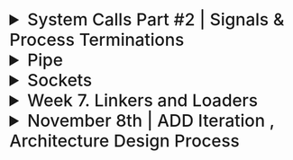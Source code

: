 

<details>
  <summary style="font-size: 30px; font-weight: 500; cursor: pointer;">System Calls Part #2 | Signals & Process Terminations </summary>

# **Exec Variants**

### execlp

**execlp** works like **execl** but does not require a full path to the executable. 
Instead, it searches the directories in the **PATH** environment variable for the executable.

```c
#include <stdio.h>
#include <unistd.h>

int main() {
    printf("Running ls with execlp\n");
    execlp("ls", "ls", "-l", (char *)NULL);

    printf("This will only print if execlp fails!\n");
    return 0;
}

```

### execv

**execv** takes two arguments: the path to the executable and an array of pointers to null-terminated strings that represent the argument list. 
This array must be terminated by a NULL pointer.

```c
#include <stdio.h>
#include <unistd.h>

int main() {
    char *args[] = { "ls", "-l", NULL };

    printf("Running ls with execv\n");
    execv("/bin/ls", args);

    printf("This will only print if execv fails!\n");
    return 0;
}
```

### execlp

**execlp** works like execl but does not require a full path to the executable. Instead, it searches the directories in the PATH environment variable for the executable.

```c
#include <stdio.h>
#include <unistd.h>

int main() {
    printf("Running ls with execlp\n");
    execlp("ls", "ls", "-l", (char *)NULL);

    printf("This will only print if execlp fails!\n");
    return 0;
}
```


### execvp

**execvp** is a combination of execv and execlp. It takes an array of pointers to strings for arguments like execv, and it searches the PATH for the executable like execlp.

```c
#include <stdio.h>
#include <unistd.h>

int main() {
    char *args[] = { "grep", "main", "file.txt", NULL };

    printf("Searching for 'main' in file.txt with execvp\n");
    execvp("grep", args);

    printf("This will only print if execvp fails!\n");
    return 0;
}
```

---

# chdir

When a new process is created, typically through a fork followed by an exec, it inherits the current working directory from its parent process. This means that, for example, if you're in a shell and your current working directory is `/home/user`, any program you start from that shell without changing the directory will start with `/home/user` as its current working directory.

The **chdir()** system call is used to change the current working directory of the process that invokes it. Here's a description and an example of using chdir() in a C program:

```c
#include <stdio.h>
#include <unistd.h>

int main() {
    // The current working directory is inherited from the parent process.
    // Let's say we want to change it to "/tmp".

    printf("Changing the current working directory to /tmp\n");
    if (chdir("/tmp") != 0) {
        perror("chdir failed");
        return 1; // Return a non-zero value to indicate an error.
    }

    // If successful, the current working directory is now /tmp.
    printf("Current working directory changed to /tmp successfully\n");

    // The rest of the program would go here.

    return 0;
}
```

Another Example of using `chdir` change dir
![sp61](../static/SP_6_1.png)


---

# Signals

Programs must sometimes deal with unexpected or unpredictable
events, such as:

- a floating-point error
- a power failure
- an alarm clock "ring"
- the death of a child process
- a termination request from a user (i.e., a Control-C)
- a suspend request from a user (i.e., a Control-Z)

These kind of events are sometimes called interrupts, as they must interrupt the regular flow of a program in order to be processed.


```c
#include <stdio.h>
#include <unistd.h> // For alarm() and pause()

// main function starts here
int main() {
    alarm(3); // Schedule an alarm signal to be sent in 3 seconds

    printf("Looping forever...\n");
    while(1); // Infinite loop, normally not a good idea, but for demo purposes.

    // This line will not be executed because the program will be terminated by the alarm signal
    printf("This line should never be executed\n");

    return 0; // Return 0, although the program will never reach this point due to the alarm
}
```


### Alarm with Signal Handler to do more upon Alarm:

```c
#include <stdio.h>
#include <unistd.h> // For alarm() and pause()
#include <signal.h> // For signal handling

int alarmFlag = 0; // Global variable to communicate between the signal handler and the main loop

void alarmHandler(); // Forward declaration of the alarm signal handler

// Signal handler definition
void alarmHandler() {
    printf("An alarm clock signal was received\n");
    alarmFlag = 1; // Set the flag to break the loop in main
}

// main function starts here
int main() {
    signal(SIGALRM, alarmHandler); // Register the alarmHandler function for the SIGALRM signal

    alarm(3); // Schedule an alarm signal in 3 seconds
    printf("Looping...\n");

    while(!alarmFlag) { // Loop until alarmFlag is set by the signal handler
        pause(); // Wait for a signal to arrive
    }

    printf("Loop ends due to alarm signal\n");

    return 0; // Return 0 to indicate success
}
```

![sp62](../static/SP_6_2.png)

* Signals are a separate mechanism from file sockets and General IO, and they are used for inter-process communication and handling asynchronous events.

### Protecting Critical Code and Chaining Interrupt Handlers

- The same techniques may be used to protect critical
pieces of code against Control-C attacks and other such
signals.
- In these cases, it's common to save the previous value of
the handler so that it can be restored after the critical
code has executed.
- Here's the source code of a program that protects itself
against SIGINT signals:

**CTRL+C Attack** refer to the action of a user sending an interrupt signal *(SIGINT)* to a running program by pressing Control-C on the keyboard. This key combination is commonly used in Unix-like operating systems to terminate a running process.

In many command-line interfaces (CLIs), pressing Control-C will send the interrupt signal to the foreground process group, which by default causes the process to terminate. However, this behavior can be customized or overridden within a program by changing the signal handler for SIGINT.

```c
#include <stdio.h>
#include <signal.h>
#include <unistd.h>

// Global variable for original SIGINT handler to restore later
void (*originalSigintHandler)(int);

// Custom SIGINT handler
void customSigintHandler(int signalNumber) {
    // Do something specific to handle Control-C
    // Typically nothing, or print a message that this section cannot be interrupted
    printf("SIGINT received, but we're ignoring it due to critical operation!\n");
}

// Function to protect a critical section
void criticalSection() {
    // Install the custom SIGINT handler
    originalSigintHandler = signal(SIGINT, customSigintHandler);

    // Critical code goes here...
    printf("Critical section is running. Try pressing Ctrl-C and see what happens.\n");
    sleep(10);  // Pretend to do something important

    // Restore the original SIGINT handler
    signal(SIGINT, originalSigintHandler);
}

int main() {
    printf("Press Ctrl-C during the critical section to test the custom handler.\n");
    criticalSection();
    printf("Critical section finished, Ctrl-C will now stop the program as usual.\n");
    
    // This sleep is just to allow us time to try Ctrl-C after the critical section
    sleep(10);

    return 0;
}
```

In this program, **criticalSection()** changes the signal handler for SIGINT to a custom handler that ignores the Control-C during its execution. After the critical section is complete, it restores the original behavior, allowing the process to be terminated by Control-C as usual.

Protecting critical sections of code from interruption is important in various scenarios, such as when a program is in the middle of a transaction or updating shared resources where an unexpected termination could lead to data corruption or inconsistency.

---


### Sending Signals with `kill`

- A process can signal another with `kill()` system call.
- Misnamed as `kill()` since not all signals terminate processes.
- Historically, `kill()` was used mainly to terminate processes in UNIX.

### Syntax

```c
int kill(pid_t pid, int sigCode);
```

Sends sigCode to process with PID pid.

**kill()** succeeds if:
- Both processes belong to the same user.
- The sender is a super-user.

**Variations of kill()**

- `pid == 0`: The signal is sent to all processes in the sender's process group.

- `pid == -1` with super-user:
  - The signal is sent to all processes.
- `pid == -1` without super-user:
  - The signal is sent to all processes owned by the sender's user, except the sender itself.

- `pid < 0` and `pid != -1`: 
  - The signal is sent to all processes in the specified process group (`pid`).

- **Return Values of `kill()`**:
  - `0`: Signal was sent successfully.
  - `-1`: An error occurred while sending the signal.

---

### Suspension & Resuming of Processes 

```c
#include <signal.h>
#include <stdio.h>
#include <unistd.h>
#include <sys/types.h>
#include <stdlib.h>

int main() {
    int pid1;
    int pid2;

    // Create first child process
    pid1 = fork();
    if (pid1 == 0) { // First child
        while (1) { // Infinite loop
            printf("pid1 is alive\n");
            sleep(1);
        }
    }

    // Create second child process
    pid2 = fork();
    if (pid2 == 0) { // Second child
        while (1) { // Infinite loop
            printf("pid2 is alive\n");
            sleep(1);
        }
    }

    // Parent process
    // If the fork calls were successful, pid1 and pid2 should be non-zero in the parent process
    if (pid1 > 0 && pid2 > 0) {
        sleep(3); // Give children time to start

        // Suspend first child
        kill(pid1, SIGSTOP);
        sleep(3);

        // Resume first child
        kill(pid1, SIGCONT);
        sleep(3);

        // Terminate first child
        kill(pid1, SIGINT);
        
        // Terminate second child
        kill(pid2, SIGINT);
    }

    return 0; // End of parent process
}
```

 In Unix-like operating systems, signals are used for inter-process communication. The SIGSTOP and SIGCONT signals are specifically used to control the execution of processes:

- **SIGSTOP:**  *Process Suspension* This signal stops a process in its tracks, effectively suspending its execution. The process will remain in a stopped state until it receives a signal to continue. The SIGSTOP signal cannot be caught, blocked, or ignored by the process, making it a reliable way to pause a process.

- **SIGCONT:** *Process Resuming* This signal is used to resume a process that has been stopped by SIGSTOP or another stopping signal like SIGTSTP (which is the signal sent by the Ctrl+Z key combination in a terminal). When a process receives SIGCONT, it continues its execution from where it was stopped.

- **SIGINT** (Signal Interrupt): This signal is typically sent when the user types the interrupt character *(normally Ctrl+C)* at the keyboard. SIGINT tells the process to immediately terminate. 

---

## Process Groups

- **Process Group:** A process group is a collection of one or more processes, usually associated with the same job, that can receive signals as a group. Every process belongs to a process group.

- **Inheritance of Process Group:** When a process (parent) creates a new process (child) through fork(), the child process inherits its parent's process group ID.

- **Changing Process Group:** A process can change its process group by calling setpgid(). *(Maybe dis-associate from parent group as a child proc?)*

- **Control Terminal:** This is the terminal device from which the process was initiated. Typically, it's the terminal you are using to interact with the shell.

- **Inheritance of Control Terminal:** Like process groups, when a process forks, the child process inherits its control terminal from the parent process.

- **Control Process:** The control process is a special process in a session that has a controlling terminal. It's the process group leader of the process group associated with the terminal.

- **Terminal Signals:** If you hit a control key *(like Control-C for SIGINT)* on a terminal, the terminal sends the signal to all processes in the foreground process group of the terminal.

The following C program demonstrates the concept of process groups and how signals like SIGINT (from Control-C) and SIGTTIN can affect processes. The program will create a child process, which will try to read from the terminal while being in a different process group.


```c
#include <stdio.h>
#include <unistd.h>
#include <signal.h>
#include <stdlib.h>

int main() {
    pid_t pid = fork();

    if (pid == -1) {
        // Error
        perror("fork");
        return EXIT_FAILURE;
    }

    if (pid == 0) { // Child process
        // Change the process group of the child
        if (setpgid(0, 0) == -1) {
            perror("setpgid");
            return EXIT_FAILURE;
        }

        // Attempt to read from the control terminal
        char input[10];
        printf("Child process group ID: %d\n", getpgrp());
        printf("Enter some text: ");
        fgets(input, sizeof(input), stdin);
        printf("Child read: %s\n", input);
        return EXIT_SUCCESS;
    } else { // Parent process
        printf("Parent process group ID: %d\n", getpgrp());
        // Wait for the child process to complete
        wait(NULL);
    }

    return EXIT_SUCCESS;
}
```
When you run this program and try to input text for the child process, if it's in the background, it should get suspended because it's trying to read from the terminal while not being in the foreground process group. If it's in the foreground, it should be able to read from the terminal normally.

![SP_63](../static/SP_6_3.png)

Also you can do `getpgid()` to get a Process's Group ID

`pid_t getpgid(pid_t pid)` returns Process Group ID of PID parameter, if PID is 0, the Process Group ID of caller is returned.
</details>

<details>
  <summary style="font-size: 30px; font-weight: 500; cursor: pointer;">Pipe</summary>

```c
int pipe(int fd[2])
```

- **pipe()** creates an unnamed pipe and returns two file
descriptors;
- The descriptor associated with the *"read"* end of the pipe
is stored in fd[0].
- The descriptor associated with the *"write"* end of the
pipe is stored in fd[1].

#### Unnamed Pipes

- **Definition**: Unnamed pipes provide a form of interprocess communication (IPC) that allows data to be transferred in one direction (i.e., no bidirectional communication like sockets).
- **Use Case**: They are often used to enable communication between a parent and its child process.
- **Mechanism**:
  1. The parent process creates an unnamed pipe with the `pipe()` system call, which creates two file descriptors: 
     - `fd[0]` for reading from the pipe.
     - `fd[1]` for writing to the pipe.
  2. The parent process then creates a child process using `fork()`.
  3. In typical use:
     - The writing process (usually the parent) closes the reading end `fd[0]`.
     - The reading process (usually the child) closes the writing end `fd[1]`.
- **Data Flow**: Data written to the writing end of the pipe by the writer is buffered by the kernel until it is read by the reader from the reading end of the pipe.

```c
#include <stdio.h>
#include <stdlib.h>
#include <unistd.h>
#include <string.h>

int main() {
    int pipefd[2]; //Pipe File Descriptor
    pid_t cpid;
    char buf;
    const char *msg = "Hello from parent!\n";

    // Create a pipe
    if (pipe(pipefd) == -1) {
        perror("pipe");
        exit(EXIT_FAILURE);
    }

    // Fork a child process
    cpid = fork();
    if (cpid == -1) {
        perror("fork");
        exit(EXIT_FAILURE);
    }

    if (cpid == 0) {    // Child process
        close(pipefd[1]); // Close unused write end

        // Read data from the pipe
        while (read(pipefd[0], &buf, 1) > 0) {
            write(STDOUT_FILENO, &buf, 1);
        }

        write(STDOUT_FILENO, "\n", 1);
        close(pipefd[0]); // Close read end
        _exit(EXIT_SUCCESS);

    } else {            // Parent process
        close(pipefd[0]); // Close unused read end

        // Write message to the pipe
        write(pipefd[1], msg, strlen(msg));
        close(pipefd[1]); // Reader will see EOF

        // Wait for child to finish
        wait(NULL);
        exit(EXIT_SUCCESS);
    }
}
```

 **pipefd[2]** declares an array named pipefd that contains two integers. These two integers serve as file descriptors that the pipe() system call uses to provide access to the two ends of the pipe.*(for Read/Write)*

**Here's a breakdown:**

    *pipefd[0]*: This is the read end of the pipe. The process can read data from the pipe through this file descriptor.
    *pipefd[1]*: This is the write end of the pipe. The process can write data to the pipe through this file descriptor.

![SP_63](../static/SP_6_4.png)

---

### Named Pipes (FIFOs) *FIFO is like Stack Data Struct.*

Named pipes, also known as FIFOs (First In, First Out), are a type of inter-process communication mechanism that provide several advantages over unnamed pipes:

- **Persistence**: Unlike unnamed pipes, named pipes have a presence in the file system. This means they persist until they are explicitly removed.
  
- **Accessibility**: They can be accessed by any process that has the appropriate permissions, not just the processes that have a parent-child relationship.
  
- **Communication Between Unrelated Processes**: Named pipes can facilitate communication between two unrelated processes, which is not possible with unnamed pipes.

Named pipes can be created using:

1. **The `mkfifo` command-line utility**: A simple shell command to create a FIFO in the filesystem.
   **EX**:  `mkfifo /path/to/myfifo`


2. **The `mkfifo()` system call**: This allows a FIFO to be created from within a C program.


```c
#include <stdio.h>
#include <stdlib.h>
#include <sys/stat.h>
#include <fcntl.h>
#include <unistd.h>
#include <string.h>

#define FIFO_NAME "/tmp/myfifo"

int main() {
 // Create a FIFO named pipe
 mkfifo(FIFO_NAME, 0666);

 // Writing to the named pipe
 int fd = open(FIFO_NAME, O_WRONLY);
 char *message = "Hello from the writer!";
 write(fd, message, strlen(message));
 close(fd);

 // Reading from the named pipe in the same process
 // (Usually, you would read in a separate process)
 fd = open(FIFO_NAME, O_RDONLY);
 char buf[128];
 read(fd, buf, sizeof(buf));
 close(fd);

 // Print the message read from the pipe
 printf("Received: %s\n", buf);

 // Cleanup the FIFO
 unlink(FIFO_NAME);

 return 0;
}
```

This program creates a named pipe, writes a message to it, and then reads the message back. Typically, the write and read operations would be done in separate processes. The **unlink()** function is called at the end to remove the named pipe from the filesystem.
</details>

<details>
  <summary style="font-size: 30px; font-weight: 500; cursor: pointer;">Sockets
</summary>




</details>


<details>
  <summary style="font-size: 30px; font-weight: 500; cursor: pointer;">Week 7. Linkers and Loaders
</summary>

Convenient Environment for Program Developpement:

![Sys 71](../static/SYS_7_1.png)

**Device Management**:

**Memory Management**:
- Crucial component in O.S
- Manages Physical Memory, to support the large infra-structure built on top of the hardware.

#### System Programs:
- File manipulation
- Status information
- File modification
* Program language support
* Program loading and execution
- Communications
- Application programs

**Object File** Created by Compilation

**Assembler** takes **object** files and makes them **Assembly Files**

Then the **Loader** Executes the Assembly Files *(Instructions)*

---

#### *Linking*
Combining a set of programs, including library routines, to create a loadable image. Links seperate files, together into a final image of that program. 
*(Let's say I have 2 C files, and then some Library Usage, It will link my source files together, and also linked the compiled libraries also)*

- Resolving symbols defined with the set
- Listing symbols needing to be resolved by Loader.


#### *Loading*
Copying the loadable image into memory, connecting it with any other programs already loaded, and updating addresses as needed.
- (In Unix) interpreting file to initialize the process address space
- (in all systems) kernel image is special (own format)

---

## Workflow for Typical Compilation and Execution

![Sys 72](../static/SYS_7_2.png)

**Static Libraries:** They are linked to the program at compile time. When you compile a program that uses a static library, the code from the library is copied into the executable. This means that the executable contains the library code within it.

- This is better for Distributing Software, as an EXE might compile, but rely on a DLL that might not be there. Static Libraries are "Baked-In" to the EXE.

**Dynamic Libraries:** They are linked during runtime or load time, not at compile time. The code is not included in the executable; instead, the program uses the library code that is stored separately in `.dll` files.

- Multiple different Executable's use the same **DLL**s so it doesn't need to be replicate static libraries all the time. *(Example: Window DLLs)*

- You can update a dll without having to recompile the orginal program. The static libraries get baked into the program.

![Sys 72](../static/SYS_7_3.png)

`gcc main.c second.c -o final`

</details>


<details>
  <summary style="font-size: 30px; font-weight: 500; cursor: pointer;">November 8th | ADD Iteration , Architecture Design Process
</summary>

## **ADD Iteration 1**:
    - Deliverable 2; 

*First Deliverable:* Design Objectives, Quality Attributes, Constraints, Concerns

# **ADD Step 1**:
- Look at my Inputs, why are we building this Design
- Primary Function Requirements
- Prioritize Quality Attributes *(Pick the Highest Priority Values, Utility Tree)*
    - Pick the ones that are `H / H`

# **ADD Step 2**
- Establishing a goal for the Iteration is
important as it is used to decide what drivers
are important for this Iteration.

- **Iteration 1** Establising an Overall System Structure
- **Iteration 2** Identifying Structures to Support Primary Functionality
- **Iteration 2** Addressing Quality Attribute Scenarios

# **ADD Steps 3-5**

---

What Occurs when we go thru this?

![SD_8_1](../static/SD_8_1.png)

- Don't re-invent the Wheel!

**Deployment Patterns**
Guide deployment of Reference Architectures

- 2,3,4 or N-Tier Deployment
- Load Balanced Cluster
- Failover Cluster
- Private/Public Cloud
- Etc...

**Tactics** (Revisited)

![SD_8_2](../static/SD_8_2.png)

![SD_8_3](../static/SD_8_3.png)

**Frameworks & their Concerns**

![SD_8_4](../static/SD_8_4.png)

**Design Concepts, Pros and Cons**

![SD_8_5](../static/SD_8_5.png)

![SD_8_5](../static/SD_8_6.png)

- Justify what I'm covering *(Covering Use Case #1)*
    - Decision Addressing Functionality of System

![SD_8_7](../static/SD_8_7.png)

---

# **ADD Step 6**
- UML Diagrams, Refference Architecture
- Sketch Views, and Record Design Decisions


**Usually the Software Architect's Job**
![SD_8_7](../static/SD_8_8.png)

- Minimal Design Documentation
    - Choosing why you did something
    - Initial Interface Specification
        - From Sequence Diagrams / Swimlane

---

## Example (FCAPS)

#### Logical View Example

![SD_8_9](../static/SD_8_9.png)
**Layered Architecture**

#### Deployment View

![SD_8_10](../static/SD_8_10.png)

#### External Interface
- External interfaces include interfaces from other systems that are required by the system that you are developing and interfaces that are provided by your system to other systems.


![SD_8_11](../static/SD_8_11.png)

#### Internal Interfaces

![SD_8_12](../static/SD_8_12.png)

- Get's Components & Interfaces from it, very powerful for System Design

**Common Issue**: Elements "pop-up" in the sequence diagram that isn't in the Architecture.

![SD_8_13](../static/SD_8_13.png)

---

#### Add Step 7.

Recording & Addressing Design Decisions

![SD_8_14](../static/SD_8_14.png)
- Trying to Use Concurrency for general System
- Message Queue

![SD_8_15](../static/SD_8_15.png)

![SD_8_15](../static/SD_8_18.png)

**Frameworks** VS **Reference Architecture**

Framework is a Tool, Code, you can build off of it.
Ref. Arch is a Architectural Structure to maybe follow.
---

#### Use Kanban
![SD_8_15](../static/SD_8_156.png)

**How Addressed** Are these Q.A Scenarioes, Notice that the High Priority ones are being **ADDRESSED FIRST**

![SD_8_15](../static/SD_8_17.png)

We're building something from Scratch, maybe you'll do an Iteration on a pre-designed architecutre... and do like Iteration 3 off the bat.

- Mitigation of Technical Risks, coming back to Kanban Board

**Prototype**
- Understand Concept of Product
- Monolithic System

- Learn something about the Product you're building, Testing & Trials
</details>
